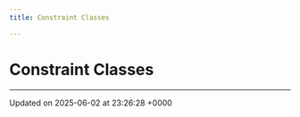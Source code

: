 ```yaml
---
title: Constraint Classes

---
```


# Constraint Classes








-------------------------------

Updated on 2025-06-02 at 23:26:28 +0000